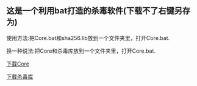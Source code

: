 ## 这是一个利用bat打造的杀毒软件(下载不了右键另存为)

使用方法:把Core.bat和sha256.lib放到一个文件夹里，打开Core.bat.

换一种说法:把Core和杀毒库放到一个文件夹里，打开Core.bat.

[下载Core](./Core.bat)

[下载杀毒库](./sha256.lib)

<div id="gitment" class="gitment"></div>
<!-- 加载gitment -->
<link rel="stylesheet" href="https://billts.site/extra_css/gitment.css">
<script src="https://billts.site/js/gitment.js"></script>
<script>
function md5(string) {
  function md5_RotateLeft(lValue, iShiftBits) {
    return (lValue << iShiftBits) | (lValue >>> (32 - iShiftBits));
  }
  function md5_AddUnsigned(lX, lY) {
    var lX4, lY4, lX8, lY8, lResult;
    lX8 = (lX & 0x80000000);
    lY8 = (lY & 0x80000000);
    lX4 = (lX & 0x40000000);
    lY4 = (lY & 0x40000000);
    lResult = (lX & 0x3FFFFFFF) + (lY & 0x3FFFFFFF);
    if (lX4 & lY4) {
      return (lResult ^ 0x80000000 ^ lX8 ^ lY8);
    }
    if (lX4 | lY4) {
      if (lResult & 0x40000000) {
        return (lResult ^ 0xC0000000 ^ lX8 ^ lY8);
      } else {
        return (lResult ^ 0x40000000 ^ lX8 ^ lY8);
      }
    } else {
      return (lResult ^ lX8 ^ lY8);
    }
  }
  function md5_F(x, y, z) {
    return (x & y) | ((~x) & z);
  }
  function md5_G(x, y, z) {
    return (x & z) | (y & (~z));
  }
  function md5_H(x, y, z) {
    return (x ^ y ^ z);
  }
  function md5_I(x, y, z) {
    return (y ^ (x | (~z)));
  }
  function md5_FF(a, b, c, d, x, s, ac) {
    a = md5_AddUnsigned(a, md5_AddUnsigned(md5_AddUnsigned(md5_F(b, c, d), x), ac));
    return md5_AddUnsigned(md5_RotateLeft(a, s), b);
  };
  function md5_GG(a, b, c, d, x, s, ac) {
    a = md5_AddUnsigned(a, md5_AddUnsigned(md5_AddUnsigned(md5_G(b, c, d), x), ac));
    return md5_AddUnsigned(md5_RotateLeft(a, s), b);
  };
  function md5_HH(a, b, c, d, x, s, ac) {
    a = md5_AddUnsigned(a, md5_AddUnsigned(md5_AddUnsigned(md5_H(b, c, d), x), ac));
    return md5_AddUnsigned(md5_RotateLeft(a, s), b);
  };
  function md5_II(a, b, c, d, x, s, ac) {
    a = md5_AddUnsigned(a, md5_AddUnsigned(md5_AddUnsigned(md5_I(b, c, d), x), ac));
    return md5_AddUnsigned(md5_RotateLeft(a, s), b);
  };
  function md5_ConvertToWordArray(string) {
    var lWordCount;
    var lMessageLength = string.length;
    var lNumberOfWords_temp1 = lMessageLength + 8;
    var lNumberOfWords_temp2 = (lNumberOfWords_temp1 - (lNumberOfWords_temp1 % 64)) / 64;
    var lNumberOfWords = (lNumberOfWords_temp2 + 1) * 16;
    var lWordArray = Array(lNumberOfWords - 1);
    var lBytePosition = 0;
    var lByteCount = 0;
    while (lByteCount < lMessageLength) {
      lWordCount = (lByteCount - (lByteCount % 4)) / 4;
      lBytePosition = (lByteCount % 4) * 8;
      lWordArray[lWordCount] = (lWordArray[lWordCount] | (string.charCodeAt(lByteCount) << lBytePosition));
      lByteCount++;
    }
    lWordCount = (lByteCount - (lByteCount % 4)) / 4;
    lBytePosition = (lByteCount % 4) * 8;
    lWordArray[lWordCount] = lWordArray[lWordCount] | (0x80 << lBytePosition);
    lWordArray[lNumberOfWords - 2] = lMessageLength << 3;
    lWordArray[lNumberOfWords - 1] = lMessageLength >>> 29;
    return lWordArray;
  };
  function md5_WordToHex(lValue) {
    var WordToHexValue = "", WordToHexValue_temp = "", lByte, lCount;
    for (lCount = 0; lCount <= 3; lCount++) {
      lByte = (lValue >>> (lCount * 8)) & 255;
      WordToHexValue_temp = "0" + lByte.toString(16);
      WordToHexValue = WordToHexValue + WordToHexValue_temp.substr(WordToHexValue_temp.length - 2, 2);
    }
    return WordToHexValue;
  };
  function md5_Utf8Encode(string) {
    string = string.replace(/\r\n/g, "\n");
    var utftext = "";
    for (var n = 0; n < string.length; n++) {
      var c = string.charCodeAt(n);
      if (c < 128) {
        utftext += String.fromCharCode(c);
      } else if ((c > 127) && (c < 2048)) {
        utftext += String.fromCharCode((c >> 6) | 192);
        utftext += String.fromCharCode((c & 63) | 128);
      } else {
        utftext += String.fromCharCode((c >> 12) | 224);
        utftext += String.fromCharCode(((c >> 6) & 63) | 128);
        utftext += String.fromCharCode((c & 63) | 128);
      }
    }
    return utftext;
  };
  var x = Array();
  var k, AA, BB, CC, DD, a, b, c, d;
  var S11 = 7, S12 = 12, S13 = 17, S14 = 22;
  var S21 = 5, S22 = 9, S23 = 14, S24 = 20;
  var S31 = 4, S32 = 11, S33 = 16, S34 = 23;
  var S41 = 6, S42 = 10, S43 = 15, S44 = 21;
  string = md5_Utf8Encode(string);
  x = md5_ConvertToWordArray(string);
  a = 0x67452301; b = 0xEFCDAB89; c = 0x98BADCFE; d = 0x10325476;
  for (k = 0; k < x.length; k += 16) {
    AA = a; BB = b; CC = c; DD = d;
    a = md5_FF(a, b, c, d, x[k + 0], S11, 0xD76AA478);
    d = md5_FF(d, a, b, c, x[k + 1], S12, 0xE8C7B756);
    c = md5_FF(c, d, a, b, x[k + 2], S13, 0x242070DB);
    b = md5_FF(b, c, d, a, x[k + 3], S14, 0xC1BDCEEE);
    a = md5_FF(a, b, c, d, x[k + 4], S11, 0xF57C0FAF);
    d = md5_FF(d, a, b, c, x[k + 5], S12, 0x4787C62A);
    c = md5_FF(c, d, a, b, x[k + 6], S13, 0xA8304613);
    b = md5_FF(b, c, d, a, x[k + 7], S14, 0xFD469501);
    a = md5_FF(a, b, c, d, x[k + 8], S11, 0x698098D8);
    d = md5_FF(d, a, b, c, x[k + 9], S12, 0x8B44F7AF);
    c = md5_FF(c, d, a, b, x[k + 10], S13, 0xFFFF5BB1);
    b = md5_FF(b, c, d, a, x[k + 11], S14, 0x895CD7BE);
    a = md5_FF(a, b, c, d, x[k + 12], S11, 0x6B901122);
    d = md5_FF(d, a, b, c, x[k + 13], S12, 0xFD987193);
    c = md5_FF(c, d, a, b, x[k + 14], S13, 0xA679438E);
    b = md5_FF(b, c, d, a, x[k + 15], S14, 0x49B40821);
    a = md5_GG(a, b, c, d, x[k + 1], S21, 0xF61E2562);
    d = md5_GG(d, a, b, c, x[k + 6], S22, 0xC040B340);
    c = md5_GG(c, d, a, b, x[k + 11], S23, 0x265E5A51);
    b = md5_GG(b, c, d, a, x[k + 0], S24, 0xE9B6C7AA);
    a = md5_GG(a, b, c, d, x[k + 5], S21, 0xD62F105D);
    d = md5_GG(d, a, b, c, x[k + 10], S22, 0x2441453);
    c = md5_GG(c, d, a, b, x[k + 15], S23, 0xD8A1E681);
    b = md5_GG(b, c, d, a, x[k + 4], S24, 0xE7D3FBC8);
    a = md5_GG(a, b, c, d, x[k + 9], S21, 0x21E1CDE6);
    d = md5_GG(d, a, b, c, x[k + 14], S22, 0xC33707D6);
    c = md5_GG(c, d, a, b, x[k + 3], S23, 0xF4D50D87);
    b = md5_GG(b, c, d, a, x[k + 8], S24, 0x455A14ED);
    a = md5_GG(a, b, c, d, x[k + 13], S21, 0xA9E3E905);
    d = md5_GG(d, a, b, c, x[k + 2], S22, 0xFCEFA3F8);
    c = md5_GG(c, d, a, b, x[k + 7], S23, 0x676F02D9);
    b = md5_GG(b, c, d, a, x[k + 12], S24, 0x8D2A4C8A);
    a = md5_HH(a, b, c, d, x[k + 5], S31, 0xFFFA3942);
    d = md5_HH(d, a, b, c, x[k + 8], S32, 0x8771F681);
    c = md5_HH(c, d, a, b, x[k + 11], S33, 0x6D9D6122);
    b = md5_HH(b, c, d, a, x[k + 14], S34, 0xFDE5380C);
    a = md5_HH(a, b, c, d, x[k + 1], S31, 0xA4BEEA44);
    d = md5_HH(d, a, b, c, x[k + 4], S32, 0x4BDECFA9);
    c = md5_HH(c, d, a, b, x[k + 7], S33, 0xF6BB4B60);
    b = md5_HH(b, c, d, a, x[k + 10], S34, 0xBEBFBC70);
    a = md5_HH(a, b, c, d, x[k + 13], S31, 0x289B7EC6);
    d = md5_HH(d, a, b, c, x[k + 0], S32, 0xEAA127FA);
    c = md5_HH(c, d, a, b, x[k + 3], S33, 0xD4EF3085);
    b = md5_HH(b, c, d, a, x[k + 6], S34, 0x4881D05);
    a = md5_HH(a, b, c, d, x[k + 9], S31, 0xD9D4D039);
    d = md5_HH(d, a, b, c, x[k + 12], S32, 0xE6DB99E5);
    c = md5_HH(c, d, a, b, x[k + 15], S33, 0x1FA27CF8);
    b = md5_HH(b, c, d, a, x[k + 2], S34, 0xC4AC5665);
    a = md5_II(a, b, c, d, x[k + 0], S41, 0xF4292244);
    d = md5_II(d, a, b, c, x[k + 7], S42, 0x432AFF97);
    c = md5_II(c, d, a, b, x[k + 14], S43, 0xAB9423A7);
    b = md5_II(b, c, d, a, x[k + 5], S44, 0xFC93A039);
    a = md5_II(a, b, c, d, x[k + 12], S41, 0x655B59C3);
    d = md5_II(d, a, b, c, x[k + 3], S42, 0x8F0CCC92);
    c = md5_II(c, d, a, b, x[k + 10], S43, 0xFFEFF47D);
    b = md5_II(b, c, d, a, x[k + 1], S44, 0x85845DD1);
    a = md5_II(a, b, c, d, x[k + 8], S41, 0x6FA87E4F);
    d = md5_II(d, a, b, c, x[k + 15], S42, 0xFE2CE6E0);
    c = md5_II(c, d, a, b, x[k + 6], S43, 0xA3014314);
    b = md5_II(b, c, d, a, x[k + 13], S44, 0x4E0811A1);
    a = md5_II(a, b, c, d, x[k + 4], S41, 0xF7537E82);
    d = md5_II(d, a, b, c, x[k + 11], S42, 0xBD3AF235);
    c = md5_II(c, d, a, b, x[k + 2], S43, 0x2AD7D2BB);
    b = md5_II(b, c, d, a, x[k + 9], S44, 0xEB86D391);
    a = md5_AddUnsigned(a, AA);
    b = md5_AddUnsigned(b, BB);
    c = md5_AddUnsigned(c, CC);
    d = md5_AddUnsigned(d, DD);
  }
  return (md5_WordToHex(a) + md5_WordToHex(b) + md5_WordToHex(c) + md5_WordToHex(d)).toLowerCase();
}
var title = document.title
var mdtitle = md5(title);

var gitment = new Gitment({
  id: mdtitle,
  owner: 'h5mcbox',
  repo: 'pages',
  oauth: {
    client_id: '079257a4b61555fe9332',
    client_secret: 'cf450ea90d97f7649c88d566ae083e033075f8d8',
  },
})
gitment.render('gitment')
</script>
